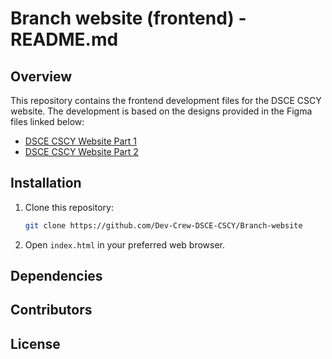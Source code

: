 # Branch website (frontend) - README.md

## Overview
This repository contains the frontend development files for the DSCE CSCY website. The development is based on the designs provided in the Figma files linked below:

- [DSCE CSCY Website Part 1](https://www.figma.com/file/hCk2NF3bagJfki1fD1HeSf/DSCE-CSCY-website-part-1?type=design&node-id=147%3A63&mode=design&t=NCM9QICzJKb7XEwe-1)
- [DSCE CSCY Website Part 2](https://www.figma.com/file/KmnfuuAbfZae3Uj5OYlcRS/DSCE-CSCY-website-part2?type=design&node-id=0%3A1&mode=design&t=5OV4s8TMWIlB1Y74-1)


## Installation
1. Clone this repository:
   ```bash
   git clone https://github.com/Dev-Crew-DSCE-CSCY/Branch-website
   ```
2. Open `index.html` in your preferred web browser.

## Dependencies

## Contributors

## License
